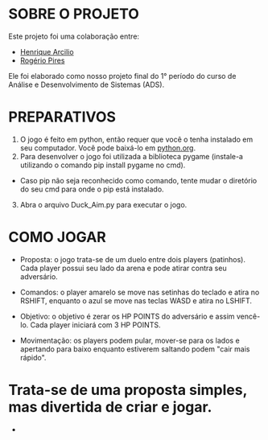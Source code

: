# SOBRE O PROJETO

Este projeto foi uma colaboração entre:

- [Henrique Arcilio](https://github.com/Henrique-Arcilio)
- [Rogério Pires](https://github.com/RogerioDfreitas)
  
Ele foi elaborado como nosso projeto final do 1° período do curso de Análise e Desenvolvimento de Sistemas (ADS).

# PREPARATIVOS

1. O jogo é feito em python, então requer que você o tenha instalado em seu computador. Você pode baixá-lo em [python.org](https://www.python.org/).
2. Para desenvolver o jogo foi utilizada a biblioteca pygame (instale-a utilizando o comando pip install pygame no cmd).
  - Caso pip não seja reconhecido como comando, tente mudar o diretório do seu cmd para onde o pip está instalado.
3. Abra o arquivo Duck_Aim.py para executar o jogo.
  
# COMO JOGAR

- Proposta: o jogo trata-se de um duelo entre dois players (patinhos). Cada player possui seu lado da arena e pode atirar contra seu adversário.
  
- Comandos: o player amarelo se move nas setinhas do teclado e atira no RSHIFT, enquanto o azul se move nas teclas WASD e atira no LSHIFT.
  
- Objetivo: o objetivo é zerar os HP POINTS do adversário e assim vencê-lo. Cada player iniciará com 3 HP POINTS.
  
- Movimentação: os players podem pular, mover-se para os lados e apertando para baixo enquanto estiverem saltando podem "cair mais rápido".

# Trata-se de uma proposta simples, mas divertida de criar e jogar.

-
